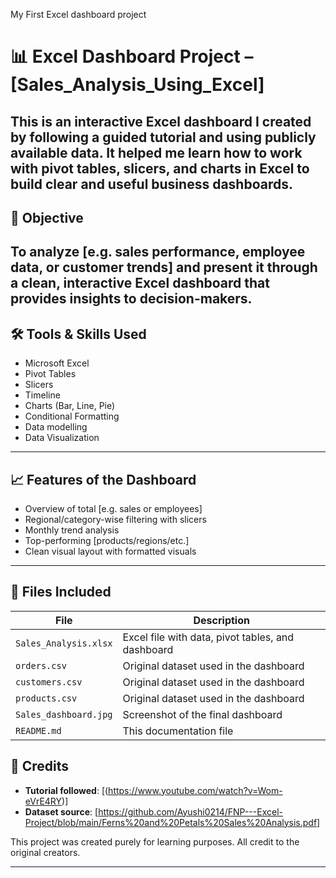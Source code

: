 My First Excel dashboard project 
# 📊 Excel Dashboard Project – [Sales_Analysis_Using_Excel]

This is an interactive Excel dashboard I created by following a guided tutorial and using publicly available data. It helped me learn how to work with pivot tables, slicers, and charts in Excel to build clear and useful business dashboards.
---
## 🎯 Objective
To analyze [e.g. sales performance, employee data, or customer trends] and present it through a clean, interactive Excel dashboard that provides insights to decision-makers.
---
## 🛠 Tools & Skills Used

- Microsoft Excel
- Pivot Tables
- Slicers
- Timeline
- Charts (Bar, Line, Pie)
- Conditional Formatting
- Data modelling
- Data Visualization
---
## 📈 Features of the Dashboard

- Overview of total [e.g. sales or employees]
- Regional/category-wise filtering with slicers
- Monthly trend analysis
- Top-performing [products/regions/etc.]
- Clean visual layout with formatted visuals
---

## 📂 Files Included

| File | Description |
|------|-------------|
| `Sales_Analysis.xlsx` | Excel file with data, pivot tables, and dashboard |
| `orders.csv` | Original dataset used in the dashboard |
| `customers.csv` | Original dataset used in the dashboard |
| `products.csv` | Original dataset used in the dashboard |
| `Sales_dashboard.jpg` | Screenshot of the final dashboard |
| `README.md` | This documentation file |

## 🙌 Credits

- **Tutorial followed**: [(https://www.youtube.com/watch?v=Wom-eVrE4RY)]
- **Dataset source**: [https://github.com/Ayushi0214/FNP---Excel-Project/blob/main/Ferns%20and%20Petals%20Sales%20Analysis.pdf]


This project was created purely for learning purposes. All credit to the original creators.

---
